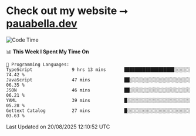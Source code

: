 # Check out my website ⭢ [pauabella.dev](https://pauabella.dev)

<!--START_SECTION:waka-->
![Code Time](http://img.shields.io/badge/Code%20Time-4%2C712%20hrs%2058%20mins-blue)

📊 **This Week I Spent My Time On** 

```text
💬 Programming Languages: 
TypeScript               9 hrs 13 mins       ███████████████████░░░░░░   74.42 % 
JavaScript               47 mins             ██░░░░░░░░░░░░░░░░░░░░░░░   06.35 % 
JSON                     46 mins             ██░░░░░░░░░░░░░░░░░░░░░░░   06.21 % 
YAML                     39 mins             █░░░░░░░░░░░░░░░░░░░░░░░░   05.28 % 
Gettext Catalog          27 mins             █░░░░░░░░░░░░░░░░░░░░░░░░   03.63 % 
```


 Last Updated on 20/08/2025 12:10:52 UTC
<!--END_SECTION:waka-->
